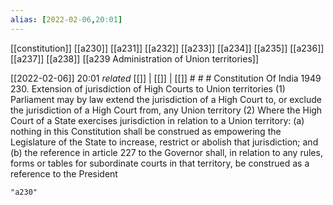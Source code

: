 ```yaml
---
alias: [2022-02-06,20:01]
---
```

[[constitution]] [[a230]] [[a231]] [[a232]] [[a233]] [[a234]] [[a235]] [[a236]] [[a237]] [[a238]] [[a239 Administration of Union territories]]

[[2022-02-06]] 20:01 _related_ [[]] | [[]] | [[]] # # #
Constitution Of India 1949
230. Extension of jurisdiction of High Courts to Union territories
(1) Parliament may by law extend the jurisdiction of a High Court to, or exclude the jurisdiction of a High Court from, any Union territory
(2) Where the High Court of a State exercises jurisdiction in relation to a Union territory:
(a) nothing in this Constitution shall be construed as empowering the Legislature of the State to increase, restrict or abolish that jurisdiction; and
(b) the reference in article 227 to the Governor shall, in relation to any rules, forms or tables for subordinate courts in that territory, be construed as a reference to the President

```query
"a230"
```